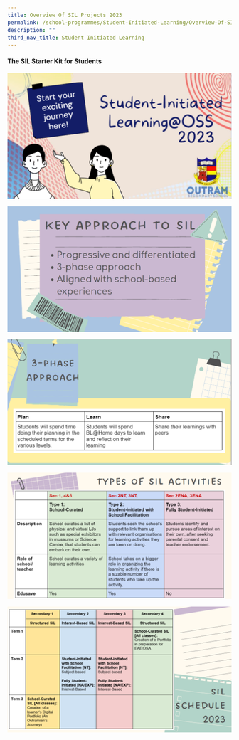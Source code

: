 ```yaml
---
title: Overview Of SIL Projects 2023
permalink: /school-programmes/Student-Initiated-Learning/Overview-Of-SIL-Projects-2023/
description: ""
third_nav_title: Student Initiated Learning
---
```

#### The SIL Starter Kit for Students

![](/images/School%20Programmes/Student%20Initiated%20Learning/Students'%20Guide%20to%20SIL/S1NEW.png)

![](/images/School%20Programmes/Student%20Initiated%20Learning/Students'%20Guide%20to%20SIL/S2NEW.png)

![](/images/School%20Programmes/Student%20Initiated%20Learning/Students'%20Guide%20to%20SIL/S3NEW.png)

![](/images/School%20Programmes/Student%20Initiated%20Learning/Students'%20Guide%20to%20SIL/S4NEW.png)

![](/images/School%20Programmes/Student%20Initiated%20Learning/Students'%20Guide%20to%20SIL/S5NEW.png)
